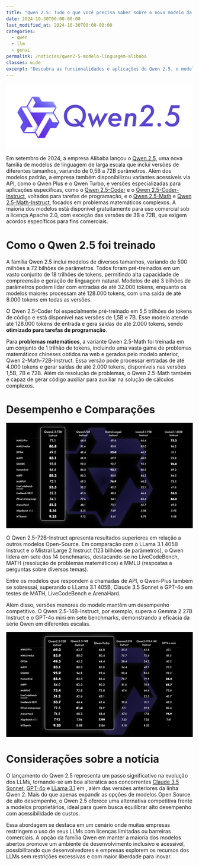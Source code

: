 ```yaml
---
title: "Qwen 2.5: Tudo o que você precisa saber sobre o novo modelo da Alibaba"
date: 2024-10-30T00:00-00:00
last_modified_at: 2024-10-30T00:00-00:00
categories:
  - qwen
  - llm
  - genai
permalink: /noticias/qwen2-5-modelo-linguagem-alibaba
classes: wide
excerpt: "Descubra as funcionalidades e aplicações do Qwen 2.5, o modelo de linguagem da Alibaba lançado em 2024, disponível em várias versões e variantes especializadas."
---
```


![qwen2.5 logo](/images/qwen-logo.png)

Em setembro de 2024, a empresa Alibaba lançou o [Qwen 2.5](https://qwenlm.github.io/blog/qwen2.5-llm), uma nova família de modelos de linguagem de larga escala que inclui versões de diferentes tamanhos, variando de 0,5B a 72B parâmetros. Além dos modelos padrão, a empresa também disponibilizou variantes acessíveis via API, como o Qwen Plus e o Qwen Turbo, e versões especializadas para aplicações específicas, como o [Qwen 2.5-Coder](https://qwen2.org/qwen2-5-coder/) e o [Qwen 2.5-Coder-Instruct](https://huggingface.co/Qwen/Qwen2.5-Coder-7B-Instruct), voltados para tarefas de programação, e o [Qwen 2.5-Math](https://qwenlm.github.io/blog/qwen2.5/#qwen25-math) e [Qwen 2.5-Math-Instruct](https://qwenlm.github.io/blog/qwen2.5/#qwen25-math), focados em problemas matemáticos complexos. A maioria dos modelos está disponível gratuitamente para uso comercial sob a licença Apache 2.0, com exceção das versões de 3B e 72B, que exigem acordos específicos para fins comerciais.

# Como o Qwen 2.5 foi treinado

A família Qwen 2.5 inclui modelos de diversos tamanhos, variando de 500 milhões a 72 bilhões de parâmetros. Todos foram pré-treinados em um vasto conjunto de 18 trilhões de tokens, permitindo alta capacidade de compreensão e geração de linguagem natural. Modelos de até 3 bilhões de parâmetros podem lidar com entradas de até 32.000 tokens, enquanto os modelos maiores processam até 128.000 tokens, com uma saída de até 8.000 tokens em todas as versões.

O Qwen 2.5-Coder foi especialmente pré-treinado em 5,5 trilhões de tokens de código e está disponível nas versões de 1,5B e 7B. Esse modelo atende até 128.000 tokens de entrada e gera saídas de até 2.000 tokens, sendo **otimizado para tarefas de programação**.

Para **problemas matemáticos**, a variante Qwen 2.5-Math foi treinada em um conjunto de 1 trilhão de tokens, incluindo uma vasta gama de problemas matemáticos chineses obtidos na web e gerados pelo modelo anterior, Qwen 2-Math-72B-Instruct. Essa versão pode processar entradas de até 4.000 tokens e gerar saídas de até 2.000 tokens, disponíveis nas versões 1,5B, 7B e 72B. Além da resolução de problemas, o Qwen 2.5-Math também é capaz de gerar código auxiliar para auxiliar na solução de cálculos complexos.

# Desempenho e Comparações

![qwen-instruct-performance](/images/qwen-instruct-performance.png)

O Qwen 2.5-72B-Instruct apresenta resultados superiores em relação a outros modelos Open-Source. Em comparação com o LLama 3.1 405B Instruct e o Mistral Large 2 Instruct (123 bilhões de parâmetros), o Qwen lidera em sete dos 14 benchmarks, destacando-se no LiveCodeBench, MATH (resolução de problemas matemáticos) e MMLU (respostas a perguntas sobre diversos temas).

Entre os modelos que respondem a chamadas de API, o Qwen-Plus também se sobressai, superando o LLama 3.1 405B, Claude 3.5 Sonnet e GPT-4o em testes de MATH, LiveCodeBench e ArenaHard. 

Além disso, versões menores do modelo mantêm um desempenho competitivo. O Qwen 2.5-14B-Instruct, por exemplo, supera o Gemma 2 27B Instruct e o GPT-4o mini em sete benchmarks, demonstrando a eficácia da série Qwen em diferentes escalas.

![Versões menores mantêm um desempenho competitivo](/images/qwen-small-sizes.png)

# Considerações sobre a notícia

O lançamento do Qwen 2.5 representa um passo significativo na evolução dos LLMs, tornande-se um boa alteratica aos concorrentes [Claude 3.5 Sonnet](https://www.anthropic.com/claude/sonnet), [GPT-4o](https://openai.com/index/hello-gpt-4o/) e [LLama 3.1](https://www.llama.com/docs/model-cards-and-prompt-formats/llama3_1) em , além das versões anteriores da linha Qwen 2. Mais do que apenas expandir as opções de modelos Open Source de alto desempenho, o Qwen 2.5 oferece uma alternativa competitiva frente a modelos proprietários, ideal para quem busca equilibrar alto desempenho com acessibilidade de custos.

Essa abordagem se destaca em um cenário onde muitas empresas restringem o uso de seus LLMs com licenças limitadas ou barreiras comerciais. A opção da família Qwen em manter a maioria dos modelos abertos promove um ambiente de desenvolvimento inclusivo e acessível, possibilitando que desenvolvedores e empresas explorem os recursos dos LLMs sem restrições excessivas e com maior liberdade para inovar.